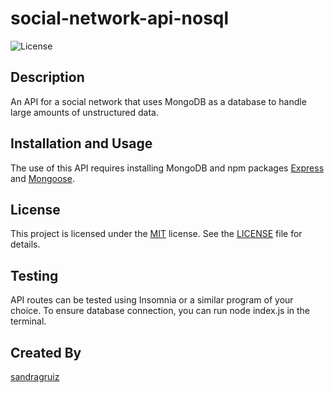 # social-network-api-nosql

![License](https://img.shields.io/badge/license-MIT-green.svg)

## Description

An API for a social network that uses MongoDB as a database to handle large amounts of unstructured data.

## Installation and Usage

The use of this API requires installing MongoDB and npm packages [Express](https://www.npmjs.com/package/express) and [Mongoose](https://www.npmjs.com/package/mongoose).

## License

This project is licensed under the [MIT](https://opensource.org/licenses/MIT) license. See the [LICENSE](./LICENSE) file for details.

## Testing

API routes can be tested using Insomnia or a similar program of your choice. To ensure database connection, you can run node index.js in the terminal.

## Created By

[sandragruiz](https://github.com/sandragruiz)
